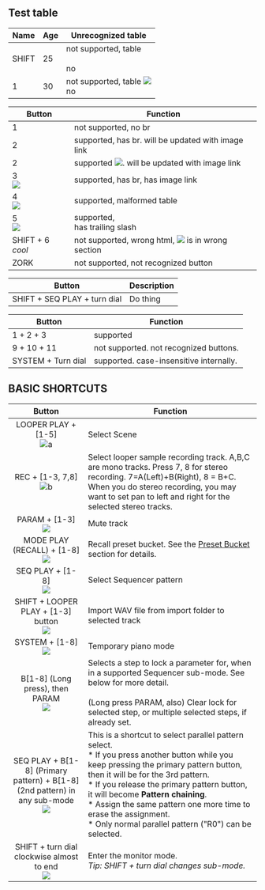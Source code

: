 ## Test table

| Name       | Age | Unrecognized table                        |
|------------|-----|-------------------------------------------|
| SHIFT <br> | 25  | not supported, table <br> <br/> no        |       
| 1 <br>     | 30  | not supported, table ![](./poop) <br/> no |


| Button             | Function                                                   |
|--------------------|------------------------------------------------------------|
| 1                  | not supported, no br                                       |
| 2 <br>             | supported, has br. will be updated with image link         |
| 2 <br>             | supported ![](./poop). will be updated with image link     |
| 3 <br> ![](./poop) | supported, has br, has image link                          |
 4 <br> ![](./poop) | supported, malformed table                                 
| 5 <br/> ![](./poop) | supported, <br/> has trailing slash                        |
| SHIFT + 6 <i>cool</i> | not supported, wrong html, ![](./poop) is in wrong section |
| ZORK               | not supported, not recognized button                       |

|              Button               | Description |
|:---------------------------------:|-------------|
| SHIFT + SEQ PLAY + turn dial <br> | Do thing    |


| Button                  | Function                                |
|-------------------------|-----------------------------------------|
| 1 + 2 + 3 <br>          | supported                               |
| 9 + 10 + 11 <br>        | not supported. not recognized buttons.  |
| SYSTEM + Turn dial <br> | supported. case-insensitive internally. |

## BASIC SHORTCUTS

Button | Function
:------------: | -------------
LOOPER PLAY + [1-5] <br> ![a](./manual_images/but/lplay_1..5.png) | Select Scene
REC + [1-3, 7,8] <br> ![b](./manual_images/but/lr_1..378.png) | Select looper sample recording track. A,B,C are mono tracks. Press 7, 8 for stereo recording. 7=A(Left)+B(Right), 8 = B+C. When you do stereo recording, you may want to set pan to left and right for the selected stereo tracks. 
PARAM + [1-3] <br> ![](./manual_images/but/param_1..3.png) | Mute track
MODE PLAY (RECALL) + [1-8] <br> ![](./manual_images/but/mplay_1..8.png) | Recall preset bucket. See the [Preset Bucket](#preset-bucket) section for details.
| SEQ PLAY + [1-8] <br> ![](./manual_images/but/mplay_1..8_d.png) | Select Sequencer pattern |
| SHIFT + LOOPER PLAY + [1-3] button <br> ![](./manual_images/but/s_lplay_1..3.png) | Import WAV file from import folder to selected track |
SYSTEM + [1-8] <br> ![](./manual_images/but/sys_1..8.png) | Temporary piano mode
B[1-8] (Long press), then PARAM<br> ![](./manual_images/but/1..8_param.png) | Selects a step to lock a parameter for, when in a supported Sequencer sub-mode. See below for more detail.<br><br>(Long press PARAM, also) Clear lock for selected step, or multiple selected steps, if already set.
SEQ PLAY + B[1-8] (Primary pattern) + B[1-8] (2nd pattern) in any sub-mode <br> ![](manual_images/but/splay_1234567812345678.png) | This is a shortcut to select parallel pattern select. <br> * If you press another button while you keep pressing the primary pattern button, then it will be for the 3rd pattern.<br> * If you release the primary pattern button, it will become **Pattern chaining**. <br> * Assign the same pattern one more time to erase the assignment. <br> * Only normal parallel pattern ("R0") can be selected. 
SHIFT + turn dial <br> clockwise almost to end <br> ![](./manual_images/but/s_d.png) | Enter the monitor mode. <br>_Tip: SHIFT + turn dial changes sub-mode._
